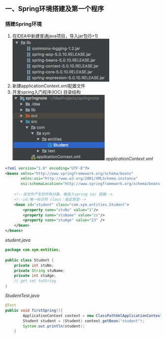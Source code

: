 ## 一、Spring环境搭建及第一个程序
### 搭建Spring环境
1. 在IDEA中新建普通java项目，导入jar包(5+1)
![774ef008.png](attachments/774ef008.png)
2. 新建applicationContext.xml配置文件
3. 开发spring入门程序(IOC)
目录结构
![45ca9aa3.png](attachments/45ca9aa3.png)
*applicationContext.xml*
```xml
<?xml version="1.0" encoding="UTF-8"?>
<beans xmlns="http://www.springframework.org/schema/beans"
       xmlns:xsi="http://www.w3.org/2001/XMLSchema-instance"
       xsi:schemaLocation="http://www.springframework.org/schema/beans http://www.springframework.org/schema/beans/spring-beans.xsd">

    <!--该文件产生的所有对象，被放入spring ioc 容器-->
    <!--id:唯一标识符 class：指定类型-->
    <bean id="student" class="com.xym.entities.Student">
        <property name="stuNo" value="1"/>
        <property name="stuName" value="zs"/>
        <property name="stuAge" value="23" />
    </bean>
</beans>
```
*student.java*
```java
package com.xym.entities;

public class Student {
    private int stuNo;
    private String stuName;
    private int stuAge;
    // get set toString
}
```
*StudentTest.java*
```java
@Test
public void firstSpring(){
        ApplicationContext context = new ClassPathXmlApplicationContext("applicationContext.xml");
        Student student = (Student) context.getBean("student");
        System.out.println(student);
    }
```